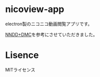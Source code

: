 # nicoview-app
electron製のニコニコ動画閲覧アプリです。

[NNDD+DMC](https://github.com/SSW-SCIENTIFIC/NNDD)を参考にさせていただきました。

# Lisence
MITライセンス
